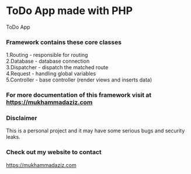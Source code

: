 # ToDo App made with PHP
ToDo App

### Framework contains these core classes
1.Routing - responsible for routing <br>
2.Database - database connection <br>
3.Dispatcher - dispatch the matched route <br>
4.Request - handling global variables <br> 
5.Controller - base controller (render views and inserts data) 

### For more documentation of this framework visit at https://mukhammadaziz.com

### Disclaimer 
This is a personal project and it may have some serious bugs and security leaks.

### Check out my website to contact
https://mukhammadaziz.com
